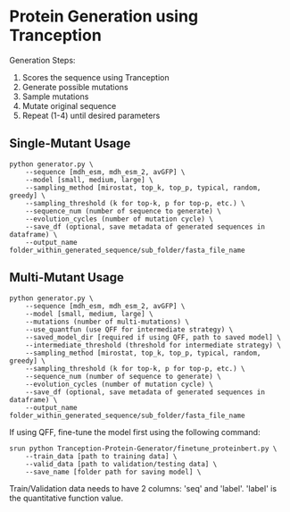 # Protein Generation using Tranception

Generation Steps:
1. Scores the sequence using Tranception
2. Generate possible mutations
3. Sample mutations
4. Mutate original sequence
5. Repeat (1-4) until desired parameters

## Single-Mutant Usage
```
python generator.py \
    --sequence [mdh_esm, mdh_esm_2, avGFP] \
    --model [small, medium, large] \
    --sampling_method [mirostat, top_k, top_p, typical, random, greedy] \
    --sampling_threshold (k for top-k, p for top-p, etc.) \
    --sequence_num (number of sequence to generate) \
    --evolution_cycles (number of mutation cycle) \
    --save_df (optional, save metadata of generated sequences in dataframe) \
    --output_name folder_within_generated_sequence/sub_folder/fasta_file_name
```

## Multi-Mutant Usage
```
python generator.py \
    --sequence [mdh_esm, mdh_esm_2, avGFP] \
    --model [small, medium, large] \
    --mutations (number of multi-mutations) \
    --use_quantfun (use QFF for intermediate strategy) \
    --saved_model_dir [required if using QFF, path to saved model] \
    --intermediate_threshold (threshold for intermediate strategy) \
    --sampling_method [mirostat, top_k, top_p, typical, random, greedy] \
    --sampling_threshold (k for top-k, p for top-p, etc.) \
    --sequence_num (number of sequence to generate) \
    --evolution_cycles (number of mutation cycle) \
    --save_df (optional, save metadata of generated sequences in dataframe) \
    --output_name folder_within_generated_sequence/sub_folder/fasta_file_name
```

If using QFF, fine-tune the model first using the following command:
```
srun python Tranception-Protein-Generator/finetune_proteinbert.py \
    --train_data [path to training data] \
    --valid_data [path to validation/testing data] \
    --save_name [folder path for saving model] \
```
Train/Validation data needs to have 2 columns: 'seq' and 'label'. 'label' is the quantitative function value.